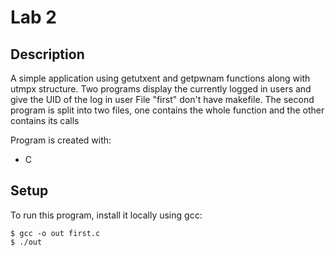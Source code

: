 # Lab 2

## Description
A simple application using getutxent and getpwnam functions along with utmpx structure.
Two programs display the currently logged in users and give the UID of the log in user 
File "first" don't have makefile.
The second program is split into two files, one contains the whole function and the other contains its calls

Program is created with:
* C

## Setup
To run this program, install it locally using gcc:

```
$ gcc -o out first.c
$ ./out
```
